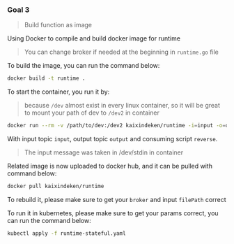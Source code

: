 ### Goal 3

> Build function as image

Using Docker to compile and build docker image for runtime

> You can change broker if needed at the beginning in `runtime.go` file

To build the image, you can run the command below:

```bash
docker build -t runtime .
```

To start the container, you run it by:

> because `/dev` almost exist in every linux container,
> so it will be great to mount your path of dev to `/dev2` in container 

```bash
docker run --rm -v /path/to/dev:/dev2 kaixindeken/runtime -i=input -o=output -s=reverse
```

With input topic `input`, output topic `output` and consuming script `reverse`.

> The input message was taken in /dev/stdin in container

Related image is now uploaded to docker hub, and it can be pulled with command below: 
```bash
docker pull kaixindeken/runtime
```

To rebuild it, please make sure to get your `broker` and input `filePath` correct

To run it in kubernetes, please make sure to get your params correct, you can run the command below:
```bash
kubectl apply -f runtime-stateful.yaml 
```
